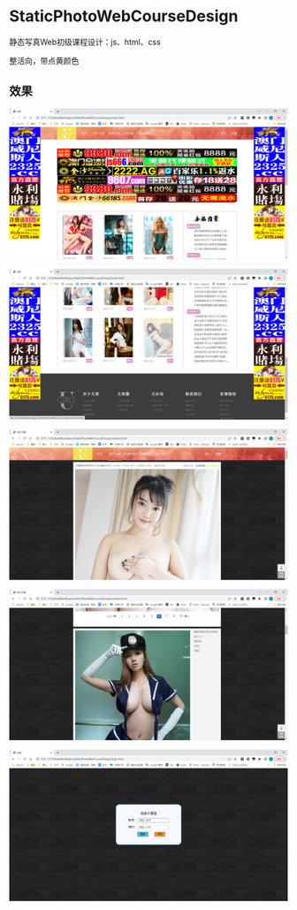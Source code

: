 # StaticPhotoWebCourseDesign
静态写真Web初级课程设计：js、html、css

整活向，带点黄颜色

## 效果

![](imgs/resultimg/1.png)

![](imgs/resultimg/2.png)

![](imgs/resultimg/3.png)

![](imgs/resultimg/4.png)

![](imgs/resultimg/5.png)
